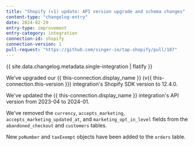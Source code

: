 ```yaml
---
title: "Shopify (v1) update: API version upgrade and schema changes"
content-type: "changelog-entry"
date: 2024-02-29
entry-type: improvement
entry-category: integration
connection-id: shopify
connection-version: 1
pull-request: "https://github.com/singer-io/tap-shopify/pull/187"
---
```

{{ site.data.changelog.metadata.single-integration | flatify }}

We've upgraded our {{ this-connection.display_name }} (v{{ this-connection.this-version }}) integration's Shopify SDK version to 12.4.0.

We've updated the {{ this-connection.display_name }} integration's API version from 2023-04 to 2024-01.

We've removed the `currency`, `accepts_marketing`, `accepts_marketing_updated_at`, and `marketing_opt_in_level` fields from the `abandoned_checkout` and `customers` tables.

New `poNumber` and `taxExempt` objects have been added to the `orders` table.
